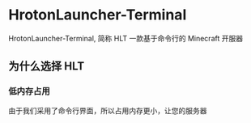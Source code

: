 # HrotonLauncher-Terminal
HrotonLauncher-Terminal, 简称 HLT 一款基于命令行的 Minecraft 开服器
## 为什么选择 HLT
### 低内存占用
由于我们采用了命令行界面，所以占用内存更小，让您的服务器
